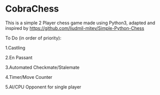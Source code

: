 # CobraChess
This is a simple 2 Player chess game made using Python3, adapted and inspired by https://github.com/liudmil-mitev/Simple-Python-Chess

To Do (in order of priority): 

1.Castling

2.En Passant

3.Automated Checkmate/Stalemate

4.Timer/Move Counter

5.AI/CPU Opponent for  single player
